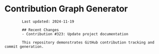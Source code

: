 # Contribution Graph Generator
            
            Last updated: 2024-11-19
            
            ## Recent Changes
            - Contribution #323: Update project documentation
            
            This repository demonstrates GitHub contribution tracking and commit generation.
        